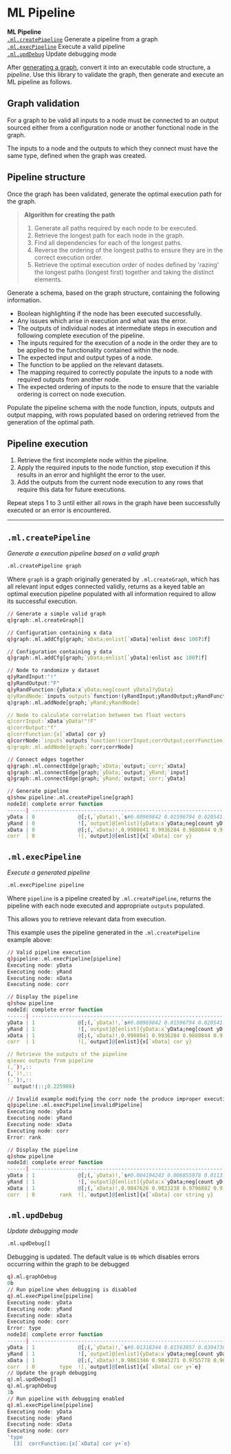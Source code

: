# ML Pipeline



**ML Pipeline**<br>
[`.ml.createPipeline`](#mlcreatepipeline)      Generate a pipeline from a graph<br>
[`.ml.execPipeline`](#mlexecpipeline)        Execute a valid pipeline<br>
[`.ml.updDebug`](#mlupddebug)            Update debugging mode


After [generating a graph](graph.md), convert it into an executable code structure, a _pipeline_. Use this library to validate the graph, then generate and execute an ML pipeline as follows.


## Graph validation

For a graph to be valid all inputs to a node must be connected to an output  sourced either from a configuration node or another functional node in the graph.

The inputs to a node and the outputs to which they connect must have the same type, defined when the graph was created.


## Pipeline structure

Once the graph has been validated, generate the optimal execution path for the graph. 

> **Algorithm for creating the path**
> 
> 1. Generate all paths required by each node to be executed.
> 1. Retrieve the longest path for each node in the graph.
> 1. Find all dependencies for each of the longest paths.
> 1. Reverse the ordering of the longest paths to ensure they are in the correct execution order.
> 1. Retrieve the optimal execution order of nodes defined by 'razing' the longest paths (longest first) together and taking the distinct elements.

Generate a schema, based on the graph structure, containing the following information.

-   Boolean highlighting if the node has been executed successfully.
-   Any issues which arise in execution and what was the error.
-   The outputs of individual nodes at intermediate steps in execution and following complete execution of the pipeline.
-   The inputs required for the execution of a node in the order they are to be applied to the functionality contained within the node.
-   The expected input and output types of a node.
-   The function to be applied on the relevant datasets.
-   The mapping required to correctly populate the inputs to a node with required outputs from another node.
-   The expected ordering of inputs to the node to ensure that the variable ordering is correct on node execution.

Populate the pipeline schema with the node function, inputs, outputs and output mapping, with rows populated based on ordering retrieved from the generation of the optimal path.


## Pipeline execution

1. Retrieve the first incomplete node within the pipeline.
2. Apply the required inputs to the node function, stop execution if this results in an error and highlight the error to the user.
3. Add the outputs from the current node execution to any rows that require this data for future executions.

Repeat steps 1 to 3 until either all rows in the graph have been successfully executed or an error is encountered.

---

## `.ml.createPipeline`

_Generate a execution pipeline based on a valid graph_


```txt
.ml.createPipeline graph
```

Where `graph` is a graph originally generated by `.ml.createGraph`, which has all relevant input edges connected validly,
returns as a keyed table an optimal execution pipeline populated with all information required to allow its successful execution.

```q
// Generate a simple valid graph
q)graph:.ml.createGraph[]

// Configuration containing x data
q)graph:.ml.addCfg[graph;`xData;enlist[`xData]!enlist desc 100?1f]

// Configuration containing y data
q)graph:.ml.addCfg[graph;`yData;enlist[`yData]!enlist asc 100?1f]

// Node to randomize y dataset
q)yRandInput:"!"
q)yRandOutput:"F"
q)yRandFunction:{yData:x`yData;neg[count yData]?yData}
q)yRandNode:`inputs`outputs`function!(yRandInput;yRandOutput;yRandFunct..
q)graph:.ml.addNode[graph;`yRand;yRandNode]

// Node to calculate correlation between two float vectors
q)corrInput:`xData`yData!"!F"
q)corrOutput:"f"
q)corrFunction:{x[`xData] cor y}
q)corrNode:`inputs`outputs`function!(corrInput;corrOutput;corrFunction)
q)graph:.ml.addNode[graph;`corr;corrNode]

// Connect edges together
q)graph:.ml.connectEdge[graph;`xData;`output;`corr;`xData]
q)graph:.ml.connectEdge[graph;`yData;`output;`yRand;`input]
q)graph:.ml.connectEdge[graph;`yRand;`output;`corr;`yData]

// Generate pipeline
q)show pipeline:.ml.createPipeline[graph]
nodeId| complete error function                                       ..
------| --------------------------------------------------------------..
yData | 0              @[;(,`yData)!,`s#0.00969842 0.01596794 0.020541..
yRand | 0              ![,`output]@[enlist]{yData:x`yData;neg[count yD..
xData | 0              @[;(,`xData)!,0.9988041 0.9936284 0.9880844 0.9..
corr  | 0              ![,`output]@[enlist]{x[`xData] cor y}          ..
```


## `.ml.execPipeline`

_Execute a generated pipeline_


```txt
.ml.execPipeline pipeline
```

Where `pipeline` is a pipeline created by `.ml.createPipeline`, returns the pipeline with each node executed and appropriate `outputs` populated.

This allows you to retrieve relevant data from execution. 
<!-- FIXME In the case that an issue arises in execution highlight this to the user. -->

This example uses the pipeline generated in the `.ml.createPipeline` example above:

```q
// Valid pipeline execution
q)pipeline:.ml.execPipeline[pipeline]
Executing node: yData
Executing node: yRand
Executing node: xData
Executing node: corr

// Display the pipeline
q)show pipeline
nodeId| complete error function                                       ..
------| --------------------------------------------------------------..
yData | 1              @[;(,`yData)!,`s#0.00969842 0.01596794 0.020541..
yRand | 1              ![,`output]@[enlist]{yData:x`yData;neg[count yD..
xData | 1              @[;(,`xData)!,0.9988041 0.9936284 0.9880844 0.9..
corr  | 1              ![,`output]@[enlist]{x[`xData] cor y}          ..

// Retrieve the outputs of the pipeline
q)exec outputs from pipeline
(,`)!,::
(,`)!,::
(,`)!,::
``output!(::;0.225908)

// Invalid example modifying the corr node the produce improper execution
q)pipeline:.ml.execPipeline[invalidPipeline]
Executing node: yData
Executing node: yRand
Executing node: xData
Executing node: corr
Error: rank

// Display the pipeline
q)show pipeline
nodeId| complete error function                                       ..
------| --------------------------------------------------------------..
yData | 1              @[;(,`yData)!,`s#0.004194243 0.006855978 0.0113..
yRand | 1              ![,`output]@[enlist]{yData:x`yData;neg[count yD..
xData | 1              @[;(,`xData)!,0.9847626 0.9823238 0.9796802 0.9..
corr  | 0        rank  ![,`output]@[enlist]{x[`xData] cor string y}   ..
```

## `.ml.updDebug`
_Update debugging mode_

```txt
.ml.updDebug[]
```

Debugging is updated. The default value is `0b` which disables errors occurring within the graph to be debugged

```q
q).ml.graphDebug
0b
// Run pipeline when debugging is disabled
q).ml.execPipeline[pipeline]
Executing node: yData
Executing node: yRand
Executing node: xData
Executing node: corr
Error: type
nodeId| complete error function                                        ..
------| ---------------------------------------------------------------..
yData | 1              @[;(,`yData)!,`s#0.01318344 0.01563857 0.0394730..
yRand | 1              ![,`output]@[enlist]{yData:x`yData;neg[count yDa..
xData | 1              @[;(,`xData)!,0.9861346 0.9845271 0.9755778 0.96..
corr  | 0        type  ![,`output]@[enlist]{x[`xData] cor y+`e}        ..
// Update the graph debugging
q).ml.updDebug[]
q).ml.graphDebug
1b
// Run pipeline with debugging enabled
q).ml.execPipeline[pipeline]
Executing node: yData
Executing node: yRand
Executing node: xData
Executing node: corr
'type
  [3]  corrFunction:{x[`xData] cor y+`e}
```
